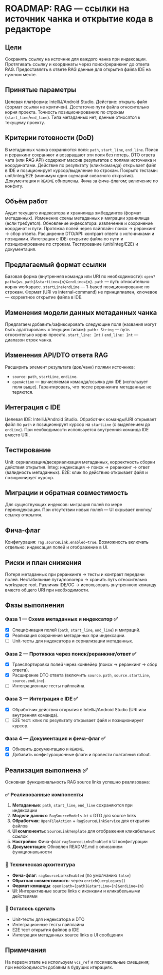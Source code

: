 # ROADMAP: RAG — ссылки на источник чанка и открытие кода в редакторе

## Цели
 Сохранять ссылку на источник для каждого чанка при индексации.
 Протягивать ссылку и координаты через поиск/реранкинг до ответа RAG.
 Предоставлять в ответе RAG данные для открытия файла IDE на нужном месте.

## Принятые параметры
 Целевая платформа: IntelliJ/Android Studio.
 Действие: открыть файл (формат ссылки не критичен).
 Достаточно пути файла относительно корня проекта.
 Точность позиционирования: по строкам (`start_line`/`end_line`).
 Типа метаданных нет; данные относятся к текущему проекту.

## Критерии готовности (DoD)
 В метаданных чанка сохраняются поля: `path`, `start_line`, `end_line`.
 Поиск и реранкинг сохраняют и возвращают эти поля без потерь.
 DTO ответа чата (или RAG API) содержит массив результатов с полями источника и координатами.
 Действие по результату (клик/команда) открывает файл в IDE и позиционирует курсор/выделение по строкам.
 Покрыто тестами: unit/integ/E2E (минимум один сценарий сквозного открытия).
 Документация и `README` обновлены.
 Фича за фича-флагом; включение по конфигу.

## Объём работ
 Аудит текущего индексатора и хранилища эмбеддингов (формат метаданных).
 Изменение схемы метаданных и миграции хранилища (если требуется).
 Обновление индексатора: извлечение и сохранение координат и пути.
 Протяжка полей через пайплайн: поиск → реранкинг → сбор ответа.
 Расширение DTO/API: контракт ответа с источниками и позициями.
 Интеграция с IDE: открытие файла по пути и позиционирование по строкам.
 Тестирование (unit/integ/E2E) и документация.

## Предлагаемый формат ссылки
 Базовая форма (внутренняя команда или URI по необходимости): `open?path={ws_path}&startLine={n}&endLine={m}`.
 `path` — путь относительно корня workspace.
 `startLine`/`endLine` — 1-based позиционирование по строкам.
 Формат (URI vs internal-command) не принципиален, ключевое — корректное открытие файла в IDE.

## Изменения модели данных метаданных чанка
Предлагаем добавить/зафиксировать следующие поля (названия могут быть адаптированы к текущим типам):
 `path: String` — путь относительно корня проекта.
 `start_line: Int` / `end_line: Int` — диапазон строк чанка.

## Изменения API/DTO ответа RAG
 Расширить элемент результата (док/чанк) полями источника:
  - `source`: `path`, `startLine`, `endLine`.
  - `openAction` — вычисляемая команда/ссылка для IDE (использует поля выше).
 Гарантировать, что после реранкинга метаданные не теряются.

## Интеграция с IDE
 Целевая IDE: IntelliJ/Android Studio.
 Обработчик команды/URI открывает файл по `path` и позиционирует курсор на `startLine` (с выделением до `endLine`).
 При необходимости используется внутренняя команда IDE вместо URI.

## Тестирование
 Unit: сериализация/десериализация метаданных, корректность сборки действия открытия.
 Integ: индексация → поиск → реранкинг → ответ (валидность метаданных).
 E2E: клик по действию открывает файл и позиционирует курсор.

## Миграции и обратная совместимость
 Для существующих индексов: миграция полей по мере переиндексации.
 При отсутствии новых полей — UI скрывает кнопку/ссылку открытия.

## Фича-флаг
 Конфигурация: `rag.sourceLink.enabled=true`.
 Возможность включать отдельно: индексация полей и отображение в UI.

## Риски и план снижения
 Потеря метаданных при реранкинге → тесты и контракт передачи полей.
 Нестабильные пути/monorepo → хранить путь относительно workspace root.
 Различия IDE/ОС → использовать внутреннюю команду вместо общего URI при необходимости.

## Фазы выполнения

### Фаза 1 — Схема метаданных и индексатор ✅
- [x] Спецификация полей (`path`, `start_line`, `end_line`) и миграций.
- [x] Реализация сохранения метаданных при индексации.
- [ ] Unit-тесты для индексатора и сериализации метаданных.

### Фаза 2 — Протяжка через поиск/реранкинг/ответ ✅
- [x] Транспортировка полей через конвейер (поиск → реранкинг → сбор ответа).
- [x] Расширение DTO ответа (включить `source.path`, `source.startLine`, `source.endLine`).
- [ ] Интеграционные тесты пайплайна.

### Фаза 3 — Интеграция с IDE ✅
- [x] Обработчик действия открытия в IntelliJ/Android Studio (URI или внутренняя команда).
- [ ] E2E тест: клик по результату открывает файл и позиционирует курсор.

### Фаза 4 — Документация и фича-флаг ✅
- [x] Обновить документацию и `README`.
- [x] Добавить конфигурационные флаги и провести поэтапный rollout.

## Реализация выполнена ✅

Основная функциональность RAG source links успешно реализована:

### ✅ Реализованные компоненты
1. **Метаданные**: `path`, `start_line`, `end_line` сохраняются при индексации
2. **Модели данных**: `RagSourceModels.kt` с DTO для source links
3. **Обработчик**: `OpenFileAction` + `RagSourceLinkService` для открытия файлов
4. **UI компоненты**: `SourceLinkTemplate` для отображения кликабельных ссылок
5. **Настройки**: Фича-флаг `ragSourceLinksEnabled` в UI конфигурации
6. **Документация**: Обновлен README.md с описанием функциональности

### 🔧 Техническая архитектура
- **Фича-флаг**: `ragSourceLinksEnabled` (по умолчанию `false`)
- **Обратная совместимость**: через `enrichQueryLegacy()`
- **Формат команды**: `open?path={path}&startLine={n}&endLine={m}`
- **UI**: Интерактивные source links с иконками и кликабельными действиями

### 🚀 Осталось сделать
- Unit-тесты для индексатора и DTO
- Интеграционные тесты пайплайна
- E2E тест открытия файлов в IDE
- Интеграция метаданных source links в UI сообщения

## Примечания
 На первом этапе не используем `vcs_ref` и посимвольные смещения; при необходимости добавим в будущих итерациях.

